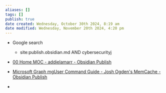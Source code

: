 ```yaml
---
aliases: []
tags: []
publish: true
date created: Wednesday, October 30th 2024, 8:19 am
date modified: Wednesday, November 20th 2024, 4:20 pm
---
```


- Google search
	- site:publish.obsidian.md AND cybersecurityj

- [00 Home MOC - addielamarr - Obsidian Publish](https://publish.obsidian.md/addielamarr/00+Home+MOC)
- [Microsoft Graph mgUser Command Guide - Josh Ogden's MemCache - Obsidian Publish](https://publish.obsidian.md/joshua-ogden-wiki-knowledgebase/IT+Infrastracture/Microsoft.Graph/Microsoft+Graph+mgUser+Command+Guide)
- 